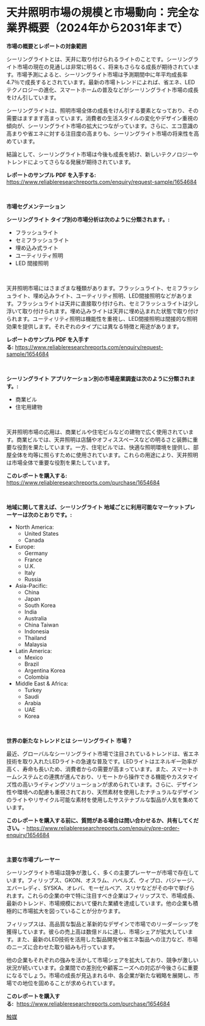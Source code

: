 <p><h1>天井照明市場の規模と市場動向：完全な業界概要（2024年から2031年まで）</h1></p><p><strong>市場の概要とレポートの対象範囲</strong></p>
<p><p>シーリングライトとは、天井に取り付けられるライトのことです。シーリングライト市場の現在の見通しは非常に明るく、将来もさらなる成長が期待されています。市場予測によると、シーリングライト市場は予測期間中に年平均成長率4.7％で成長するとされています。最新の市場トレンドによれば、省エネ、LEDテクノロジーの進化、スマートホームの普及などがシーリングライト市場の成長をけん引しています。</p><p>シーリングライトは、照明市場全体の成長をけん引する要素となっており、その需要はますます高まっています。消費者の生活スタイルの変化やデザイン重視の傾向が、シーリングライト市場の拡大につながっています。さらに、エコ意識の高まりや省エネに対する注目度の高まりも、シーリングライト市場の将来性を高めています。</p><p>結論として、シーリングライト市場は今後も成長を続け、新しいテクノロジーやトレンドによってさらなる発展が期待されています。</p></p>
<p><strong>レポートのサンプル PDF を入手する:</strong> <a href="https://www.reliableresearchreports.com/enquiry/request-sample/1654684">https://www.reliableresearchreports.com/enquiry/request-sample/1654684</a></p>
<p>&nbsp;</p>
<p><strong>市場セグメンテーション</strong></p>
<p><strong>シーリングライト タイプ別の市場分析は次のように分類されます。:</strong></p>
<p><ul><li>フラッシュライト</li><li>セミフラッシュライト</li><li>埋め込み式ライト</li><li>ユーティリティ照明</li><li>LED 間接照明</li></ul></p>
<p>&nbsp;</p>
<p><p>天井照明市場にはさまざまな種類があります。フラッシュライト、セミフラッシュライト、埋め込みライト、ユーティリティ照明、LED間接照明などがあります。フラッシュライトは天井に直接取り付けられ、セミフラッシュライトは少し浮いて取り付けられます。埋め込みライトは天井に埋め込まれた状態で取り付けられます。ユーティリティ照明は機能性を重視し、LED間接照明は間接的な照明効果を提供します。それぞれのタイプには異なる特徴と用途があります。</p></p>
<p><strong>レポートのサンプル PDF を入手する:</strong>&nbsp;<a href="https://www.reliableresearchreports.com/enquiry/request-sample/1654684">https://www.reliableresearchreports.com/enquiry/request-sample/1654684</a></p>
<p>&nbsp;</p>
<p><strong> シーリングライト アプリケーション別の市場産業調査は次のように分類されます。:</strong></p>
<p><ul><li>商業ビル</li><li>住宅用建物</li></ul></p>
<p>&nbsp;</p>
<p><p>天井照明市場の応用は、商業ビルや住宅ビルなどの建物で広く使用されています。商業ビルでは、天井照明は店舗やオフィススペースなどの明るさと装飾に重要な役割を果たしています。一方、住宅ビルでは、快適な照明環境を提供し、部屋全体を均等に照らすために使用されています。これらの用途により、天井照明は市場全体で重要な役割を果たしています。</p></p>
<p><strong>このレポートを購入する:</strong>&nbsp; <a href="https://www.reliableresearchreports.com/purchase/1654684">https://www.reliableresearchreports.com/purchase/1654684</a></p>
<p>&nbsp;</p>
<p><strong>地域に関して言えば、シーリングライト 地域ごとに利用可能なマーケットプレーヤーは次のとおりです。:</strong></p>
<p><ul>
    <li>
        North America:
        <ul>
            <li>United States</li>
            <li>Canada</li>
        </ul>
    </li>
    <li>
        Europe:
        <ul>
            <li>Germany</li>
            <li>France</li>
            <li>U.K.</li>
            <li>Italy</li>
            <li>Russia</li>
        </ul>
    </li>
    <li>
        Asia-Pacific:
        <ul>
            <li>China</li>
            <li>Japan</li>
            <li>South Korea</li>
            <li>India</li>
            <li>Australia</li>
            <li>China Taiwan</li>
            <li>Indonesia</li>
            <li>Thailand</li>
            <li>Malaysia</li>
        </ul>
    </li>
    <li>
        Latin America:
        <ul>
            <li>Mexico</li>
            <li>Brazil</li>
            <li>Argentina Korea</li>
            <li>Colombia</li>
        </ul>
    </li>
    <li>
        Middle East & Africa:
        <ul>
            <li>Turkey</li>
            <li>Saudi</li>
            <li>Arabia</li>
            <li>UAE</li>
            <li>Korea</li>
        </ul>
    </li>
    </ul></p>
<p>&nbsp;</p>
<p><strong>世界の新たなトレンドとは シーリングライト 市場？</strong></p>
<p><p>最近、グローバルなシーリングライト市場で注目されているトレンドは、省エネ技術を取り入れたLEDライトの急速な普及です。LEDライトはエネルギー効率が高く、寿命も長いため、消費者からの需要が高まっています。また、スマートホームシステムとの連携が進んでおり、リモートから操作できる機能やカスタマイズ性の高いライティングソリューションが求められています。さらに、デザイン性や環境への配慮も重視されており、天然素材を使用したナチュラルなデザインのライトやリサイクル可能な素材を使用したサステナブルな製品が人気を集めています。</p></p>
<p><strong>このレポートを購入する前に、質問がある場合は問い合わせるか、共有してください。</strong>- <a href="https://www.reliableresearchreports.com/enquiry/pre-order-enquiry/1654684">https://www.reliableresearchreports.com/enquiry/pre-order-enquiry/1654684</a></p>
<p>&nbsp;</p>
<p><strong>主要な市場プレーヤー</strong></p>
<p><p>シーリングライト市場は競争が激しく、多くの主要プレーヤーが市場で存在しています。フィリップス、GKON、オスラム、ハベルズ、ウィプロ、バジャージ、エバーレディ、SYSKA、オレバ、モーゼルベア、スリヤなどがその中で挙げられます。これらの企業の中で特に注目すべき企業はフィリップスで、市場成長、最新のトレンド、市場規模において優れた業績を達成しています。他の企業も積極的に市場拡大を図っていることが分かります。</p><p>フィリップスは、高品質な製品と革新的なデザインで市場でのリーダーシップを獲得しています。彼らの売上高は数億ドルに達し、市場シェアが拡大しています。また、最新のLED技術を活用した製品開発や省エネ製品への注力など、市場のニーズに合わせた取り組みも行っています。</p><p>他の企業もそれぞれの強みを活かして市場シェアを拡大しており、競争が激しい状況が続いています。企業間での差別化や顧客ニーズへの対応が今後さらに重要になるでしょう。市場の成長が見込まれる中、各企業が新たな戦略を展開し、市場での地位を固めることが求められています。</p></p>
<p><strong>このレポートを購入する:</strong>&nbsp;&nbsp;<a href="https://www.reliableresearchreports.com/purchase/1654684">https://www.reliableresearchreports.com/purchase/1654684</a></p>
<p><p><a href="https://github.com/Sophiaard2003/Market-Research-Report-List-1/blob/main/610341612910.md">触媒</a></p></p>